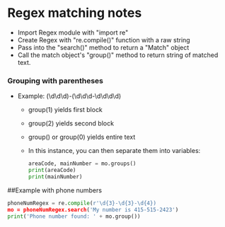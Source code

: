 # Regex matching notes

- Import Regex module with "import re"
- Create Regex with "re.compile()" function with a raw string
- Pass into the "search()" method to return a "Match" object
- Call the match object's "group()" method to return string of matched text.

### Grouping with parentheses

- Example: (\d\d\d)-(\d\d\d-\d\d\d\d)
  - group(1) yields first block
  - group(2) yields second block
  - group() or group(0) yields entire text
  - In this instance, you can then separate them into variables:

    ```python
    areaCode, mainNumber = mo.groups()
    print(areaCode)
    print(mainNumber)
    ```

##Example with phone numbers

```python
phoneNumRegex = re.compile(r'\d{3}-\d{3}-\d{4})
mo = phoneNumRegex.search('My number is 415-515-2423')
print('Phone number found: ' + mo.group())
```

